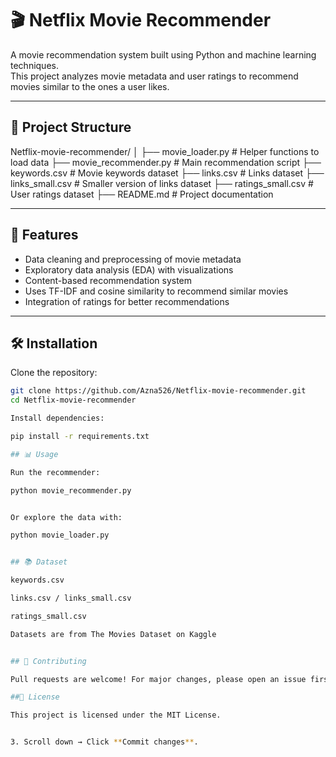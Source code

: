 # 🎬 Netflix Movie Recommender

A movie recommendation system built using Python and machine learning techniques.  
This project analyzes movie metadata and user ratings to recommend movies similar to the ones a user likes.

---

## 📂 Project Structure
Netflix-movie-recommender/
│
├── movie_loader.py # Helper functions to load data
├── movie_recommender.py # Main recommendation script
├── keywords.csv # Movie keywords dataset
├── links.csv # Links dataset
├── links_small.csv # Smaller version of links dataset
├── ratings_small.csv # User ratings dataset
├── README.md # Project documentation

---

## 🚀 Features
- Data cleaning and preprocessing of movie metadata  
- Exploratory data analysis (EDA) with visualizations  
- Content-based recommendation system  
- Uses TF-IDF and cosine similarity to recommend similar movies  
- Integration of ratings for better recommendations  

---

## 🛠️ Installation
Clone the repository:
```bash
git clone https://github.com/Azna526/Netflix-movie-recommender.git
cd Netflix-movie-recommender

Install dependencies:

pip install -r requirements.txt

## 📊 Usage

Run the recommender:

python movie_recommender.py


Or explore the data with:

python movie_loader.py


## 📚 Dataset

keywords.csv

links.csv / links_small.csv

ratings_small.csv

Datasets are from The Movies Dataset on Kaggle


## 🤝 Contributing

Pull requests are welcome! For major changes, please open an issue first to discuss what you’d like to change.

##📜 License

This project is licensed under the MIT License.


3. Scroll down → Click **Commit changes**.  

